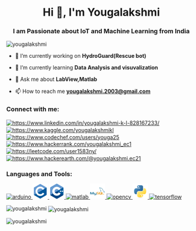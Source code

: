 <h1 align="center">Hi 👋, I'm Yougalakshmi</h1>
<h3 align="center">I am Passionate about IoT and Machine Learning from India</h3>

<p align="left"> <img src="https://komarev.com/ghpvc/?username=yougalakshmi&label=Profile%20views&color=0e75b6&style=flat" alt="yougalakshmi" /> </p>

- 🔭 I’m currently working on **HydroGuard(Rescue bot)**

- 🌱 I’m currently learning **Data Analysis and visuvalization**

- 💬 Ask me about **LabView,Matlab**

- 📫 How to reach me **yougalakshmi.2003@gmail.com**

<h3 align="left">Connect with me:</h3>
<p align="left">
<a href="https://linkedin.com/in/https://www.linkedin.com/in/yougalakshmi-k-l-828167233/" target="blank"><img align="center" src="https://raw.githubusercontent.com/rahuldkjain/github-profile-readme-generator/master/src/images/icons/Social/linked-in-alt.svg" alt="https://www.linkedin.com/in/yougalakshmi-k-l-828167233/" height="30" width="40" /></a>
<a href="https://kaggle.com/https://www.kaggle.com/yougalakshmikl" target="blank"><img align="center" src="https://raw.githubusercontent.com/rahuldkjain/github-profile-readme-generator/master/src/images/icons/Social/kaggle.svg" alt="https://www.kaggle.com/yougalakshmikl" height="30" width="40" /></a>
<a href="https://www.codechef.com/users/https://www.codechef.com/users/youga25" target="blank"><img align="center" src="https://cdn.jsdelivr.net/npm/simple-icons@3.1.0/icons/codechef.svg" alt="https://www.codechef.com/users/youga25" height="30" width="40" /></a>
<a href="https://www.hackerrank.com/https://www.hackerrank.com/yougalakshmi_ec1" target="blank"><img align="center" src="https://raw.githubusercontent.com/rahuldkjain/github-profile-readme-generator/master/src/images/icons/Social/hackerrank.svg" alt="https://www.hackerrank.com/yougalakshmi_ec1" height="30" width="40" /></a>
<a href="https://www.leetcode.com/https://leetcode.com/user1583ny/" target="blank"><img align="center" src="https://raw.githubusercontent.com/rahuldkjain/github-profile-readme-generator/master/src/images/icons/Social/leet-code.svg" alt="https://leetcode.com/user1583ny/" height="30" width="40" /></a>
<a href="https://www.hackerearth.com/https://www.hackerearth.com/@yougalakshmi.ec21" target="blank"><img align="center" src="https://raw.githubusercontent.com/rahuldkjain/github-profile-readme-generator/master/src/images/icons/Social/hackerearth.svg" alt="https://www.hackerearth.com/@yougalakshmi.ec21" height="30" width="40" /></a>
</p>

<h3 align="left">Languages and Tools:</h3>
<p align="left"> <a href="https://www.arduino.cc/" target="_blank" rel="noreferrer"> <img src="https://cdn.worldvectorlogo.com/logos/arduino-1.svg" alt="arduino" width="40" height="40"/> </a> <a href="https://www.cprogramming.com/" target="_blank" rel="noreferrer"> <img src="https://raw.githubusercontent.com/devicons/devicon/master/icons/c/c-original.svg" alt="c" width="40" height="40"/> </a> <a href="https://www.w3schools.com/cpp/" target="_blank" rel="noreferrer"> <img src="https://raw.githubusercontent.com/devicons/devicon/master/icons/cplusplus/cplusplus-original.svg" alt="cplusplus" width="40" height="40"/> </a> <a href="https://www.mathworks.com/" target="_blank" rel="noreferrer"> <img src="https://upload.wikimedia.org/wikipedia/commons/2/21/Matlab_Logo.png" alt="matlab" width="40" height="40"/> </a> <a href="https://www.mysql.com/" target="_blank" rel="noreferrer"> <img src="https://raw.githubusercontent.com/devicons/devicon/master/icons/mysql/mysql-original-wordmark.svg" alt="mysql" width="40" height="40"/> </a> <a href="https://opencv.org/" target="_blank" rel="noreferrer"> <img src="https://www.vectorlogo.zone/logos/opencv/opencv-icon.svg" alt="opencv" width="40" height="40"/> </a> <a href="https://www.python.org" target="_blank" rel="noreferrer"> <img src="https://raw.githubusercontent.com/devicons/devicon/master/icons/python/python-original.svg" alt="python" width="40" height="40"/> </a> <a href="https://www.tensorflow.org" target="_blank" rel="noreferrer"> <img src="https://www.vectorlogo.zone/logos/tensorflow/tensorflow-icon.svg" alt="tensorflow" width="40" height="40"/> </a> </p>

<p><img align="left" src="https://github-readme-stats.vercel.app/api/top-langs?username=yougalakshmi&show_icons=true&locale=en&layout=compact" alt="yougalakshmi" /></p>

<p>&nbsp;<img align="center" src="https://github-readme-stats.vercel.app/api?username=yougalakshmi&show_icons=true&locale=en" alt="yougalakshmi" /></p>

<p><img align="center" src="https://github-readme-streak-stats.herokuapp.com/?user=yougalakshmi&" alt="yougalakshmi" /></p>

